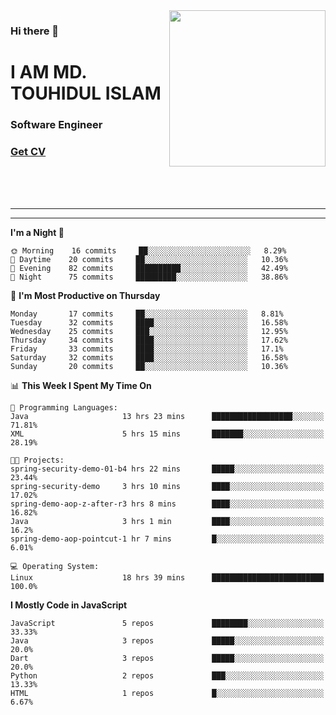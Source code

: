 <img align="right" width="250" height="250" src="https://touhid-jisan.github.io/img/about-us.png">
<div>
  <h3>Hi there 👋</h3>
  <h1>I AM MD. TOUHIDUL ISLAM</h1>
  <h3>Software Engineer</h3>
  <div>
    <h3> <a href="https://touhid-jisan.github.io/pdf/Touhidul_Islam.pdf"><span>Get CV</span></a></h3>
  </div>
</div>

<br/><br/><br/>
<hr><hr>
<!--
**touhid-jisan/touhid-jisan** is a ✨ _special_ ✨ repository because its `README.md` (this file) appears on your GitHub profile.

Here are some ideas to get you started:

- 🔭 I’m currently working on ...
- 🌱 I’m currently learning ...
- 👯 I’m looking to collaborate on ...
- 🤔 I’m looking for help with ...
- 💬 Ask me about ...
- 📫 How to reach me: ...
- 😄 Pronouns: ...
- ⚡ Fun fact: ...
-->

<!--START_SECTION:waka-->
**I'm a Night 🦉** 

```text
🌞 Morning    16 commits     ██░░░░░░░░░░░░░░░░░░░░░░░   8.29% 
🌆 Daytime    20 commits     ██░░░░░░░░░░░░░░░░░░░░░░░   10.36% 
🌃 Evening    82 commits     ██████████░░░░░░░░░░░░░░░   42.49% 
🌙 Night      75 commits     █████████░░░░░░░░░░░░░░░░   38.86%

```
📅 **I'm Most Productive on Thursday** 

```text
Monday       17 commits     ██░░░░░░░░░░░░░░░░░░░░░░░   8.81% 
Tuesday      32 commits     ████░░░░░░░░░░░░░░░░░░░░░   16.58% 
Wednesday    25 commits     ███░░░░░░░░░░░░░░░░░░░░░░   12.95% 
Thursday     34 commits     ████░░░░░░░░░░░░░░░░░░░░░   17.62% 
Friday       33 commits     ████░░░░░░░░░░░░░░░░░░░░░   17.1% 
Saturday     32 commits     ████░░░░░░░░░░░░░░░░░░░░░   16.58% 
Sunday       20 commits     ██░░░░░░░░░░░░░░░░░░░░░░░   10.36%

```


📊 **This Week I Spent My Time On** 

```text
💬 Programming Languages: 
Java                     13 hrs 23 mins      ██████████████████░░░░░░░   71.81% 
XML                      5 hrs 15 mins       ███████░░░░░░░░░░░░░░░░░░   28.19%

🐱‍💻 Projects: 
spring-security-demo-01-b4 hrs 22 mins       █████░░░░░░░░░░░░░░░░░░░░   23.44% 
spring-security-demo     3 hrs 10 mins       ████░░░░░░░░░░░░░░░░░░░░░   17.02% 
spring-demo-aop-z-after-r3 hrs 8 mins        ████░░░░░░░░░░░░░░░░░░░░░   16.82% 
Java                     3 hrs 1 min         ████░░░░░░░░░░░░░░░░░░░░░   16.2% 
spring-demo-aop-pointcut-1 hr 7 mins         █░░░░░░░░░░░░░░░░░░░░░░░░   6.01%

💻 Operating System: 
Linux                    18 hrs 39 mins      █████████████████████████   100.0%

```

**I Mostly Code in JavaScript** 

```text
JavaScript               5 repos             ████████░░░░░░░░░░░░░░░░░   33.33% 
Java                     3 repos             █████░░░░░░░░░░░░░░░░░░░░   20.0% 
Dart                     3 repos             █████░░░░░░░░░░░░░░░░░░░░   20.0% 
Python                   2 repos             ███░░░░░░░░░░░░░░░░░░░░░░   13.33% 
HTML                     1 repos             █░░░░░░░░░░░░░░░░░░░░░░░░   6.67%

```



<!--END_SECTION:waka-->
